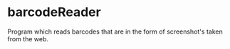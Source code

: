 # barcodeReader
Program which reads barcodes that are in the form of screenshot's taken from the web.
